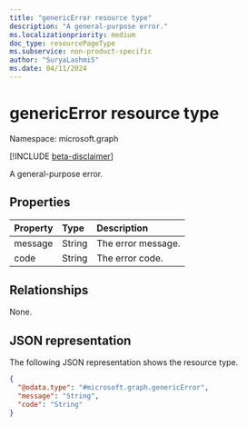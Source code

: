 ```yaml
---
title: "genericError resource type"
description: "A general-purpose error."
ms.localizationpriority: medium
doc_type: resourcePageType
ms.subservice: non-product-specific
author: "SuryaLashmiS"
ms.date: 04/11/2024
---
```


# genericError resource type

Namespace: microsoft.graph

[!INCLUDE [beta-disclaimer](../../includes/beta-disclaimer.md)]

A general-purpose error.

## Properties

| Property | Type | Description |
|:---------|:-----|:------------|
| message | String | The error message. |
| code | String | The error code. |

## Relationships
None.

## JSON representation

The following JSON representation shows the resource type.

<!-- {
  "blockType": "resource",
  "optionalProperties": [
  ],
  "@odata.type": "microsoft.graph.genericError"
}-->

```json
{
  "@odata.type": "#microsoft.graph.genericError",
  "message": "String",
  "code": "String"
}
```


